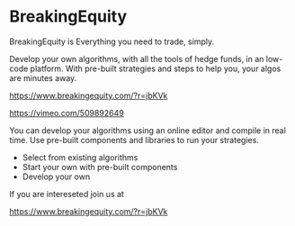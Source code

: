 # BreakingEquity

BreakingEquity is Everything you need to trade, simply.

Develop your own algorithms, with all the tools of hedge funds, in an low-code platform. With pre-built strategies and steps to help you, your algos are minutes away.

https://www.breakingequity.com/?r=jbKVk

https://vimeo.com/509892649

You can develop your algorithms using an online editor and compile in real time. Use pre-built components and libraries to run your strategies.

- Select from existing algorithms
- Start your own with pre-built components
- Develop your own

If you are intereseted join us at 

https://www.breakingequity.com/?r=jbKVk
